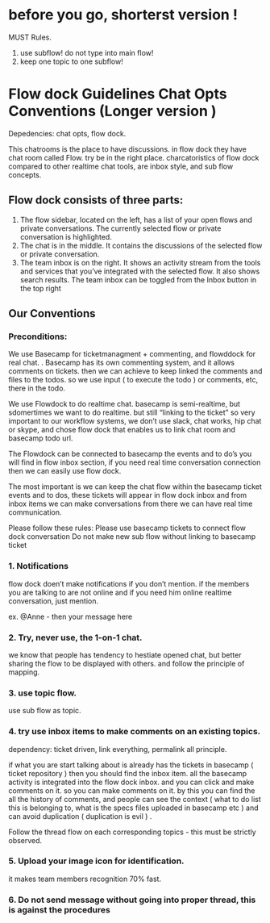before you go, shorterst version !
=================================
MUST Rules.
1. use subflow! do not type into main flow!
2. keep one topic to one subflow!


Flow dock Guidelines Chat Opts Conventions (Longer version ) 
=================================================
Depedencies: chat opts, flow dock. 

This chatrooms is the place to have discussions. in flow dock they have chat room called Flow. try be in the right place. 
charcatoristics of flow dock compared to other realtime chat tools, are inbox style, and sub flow concepts.

## Flow dock consists of three parts:
1. The flow sidebar, located on the left, has a list of your open flows and private conversations. The currently selected flow or private conversation is highlighted.
2. The chat is in the middle. It contains the discussions of the selected flow or private conversation.
3. The team inbox is on the right. It shows an activity stream from the tools and services that you’ve integrated with the selected flow. It also shows search results. The team inbox can be toggled from the Inbox button in the top right

## Our Conventions 
### Preconditions: 
We use Basecamp for ticketmanagment + commenting, and  flowddock for real chat. .
Basecamp has its own commenting system, and it allows comments on tickets. then we can achieve to keep linked the comments and files to the todos. so we use input ( to execute the todo ) or comments, etc, there in the todo. 

We use Flowdock to do realtime chat. basecamp is semi-realtime, but sdomertimes we want to do realtime. but still “linking to the ticket” so very important to our workflow systems, we don’t use slack, chat works, hip chat or skype, and chose flow dock that enables us to link chat room and basecamp todo url. 

The Flowdock can be connected to basecamp the events and to do’s
you will find in flow inbox section, if you need real time conversation connection then we can easily use flow dock. 

The most important is we can keep the chat flow within the basecamp ticket events and to dos, these tickets will appear in flow dock inbox and from inbox items we can make conversations from there we can have real time communication.

Please follow these rules:
Please use  basecamp tickets  to connect flow dock conversation
Do not make new sub flow without linking to basecamp ticket


### 1. Notifications
flow dock doen’t make notifications if you don’t mention. if the members you are talking to are not online and if you need him online realtime conversation, just mention. 

ex. @Anne - then your message  here

### 2. Try, never use, the 1-on-1 chat.
we know that people has tendency to hestiate opened chat, but better sharing the flow to be displayed with others. and follow the principle of mapping. 

### 3. use topic flow. 
use sub flow as topic. 

### 4. try use inbox items to make comments on an existing topics. 
dependency: ticket driven, link everything, permalink all principle. 

if what you are start talking about is already has the tickets in basecamp ( ticket repository ) then you should find the inbox item. 
all the basecamp activity is integrated into the flow dock inbox. and you can click and make comments on it. so you can make comments on it. by this you can find the all the history of comments, and people can see the context ( what to do list this is belonging to, what is the specs files uploaded in basecamp etc ) and can avoid duplication ( duplication is evil ) .

Follow the thread flow on each corresponding topics - this must be strictly observed.

### 5. Upload your image icon for identification. 
it makes team members recognition 70% fast. 

### 6. Do not send message without going into proper thread, this is against the procedures

